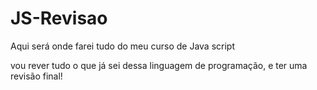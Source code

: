 # JS-Revisao

Aqui será onde farei tudo do meu curso de Java script

vou rever tudo o que já sei dessa linguagem de programação, e ter uma revisão final!